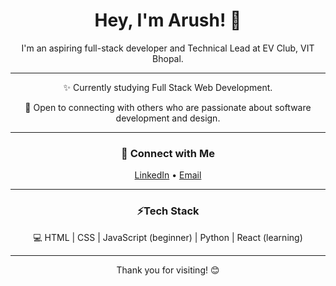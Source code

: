 <h1 align="center">Hey, I'm Arush! 👋</h1>

<p align="center">
I'm an aspiring full-stack developer and Technical Lead at EV Club, VIT Bhopal.
</p>

---

<p align="center">✨ Currently studying Full Stack Web Development.</p>
<p align="center">💼 Open to connecting with others who are passionate about software development and design.</p>


---

<h3 align="center">🔗 Connect with Me</h3>

<p align="center">
<a href="https://www.linkedin.com/in/arushn47/" target="blank">LinkedIn</a> • 
<a href="mailto:arushn.2005@gmail.com" target="blank">Email</a>
</p>

---

<h3 align="center">⚡Tech Stack</h3>

<p align="center">
💻 HTML | CSS | JavaScript (beginner) | Python | React (learning)
</p>

---

<p align="center"> 
Thank you for visiting! 😊
</p>
